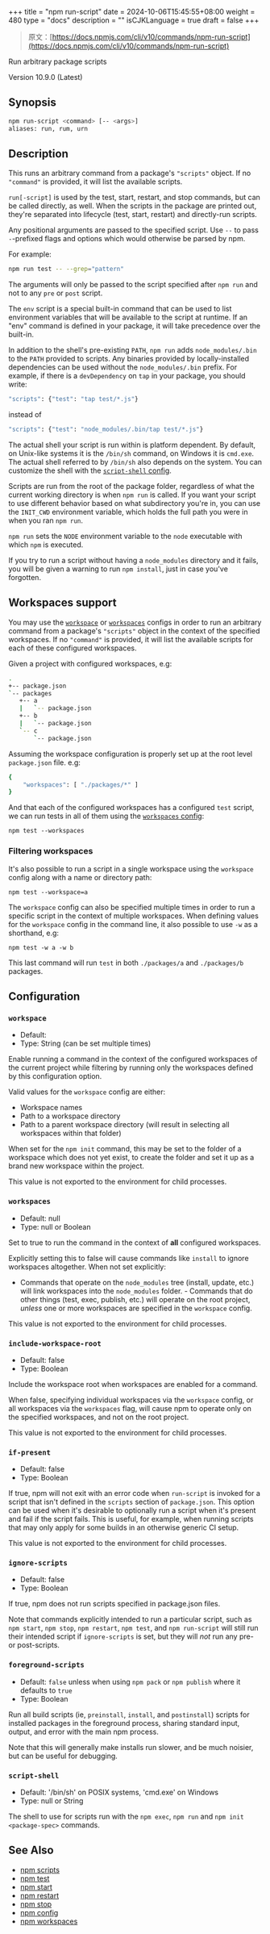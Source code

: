+++
title = "npm run-script"
date = 2024-10-06T15:45:55+08:00
weight = 480
type = "docs"
description = ""
isCJKLanguage = true
draft = false
+++

> 原文：[https://docs.npmjs.com/cli/v10/commands/npm-run-script](https://docs.npmjs.com/cli/v10/commands/npm-run-script)

Run arbitrary package scripts



Version 10.9.0 (Latest)

## Synopsis



```bash
npm run-script <command> [-- <args>]
aliases: run, rum, urn
```

## Description

This runs an arbitrary command from a package's `"scripts"` object. If no `"command"` is provided, it will list the available scripts.

`run[-script]` is used by the test, start, restart, and stop commands, but can be called directly, as well. When the scripts in the package are printed out, they're separated into lifecycle (test, start, restart) and directly-run scripts.

Any positional arguments are passed to the specified script. Use `--` to pass `-`-prefixed flags and options which would otherwise be parsed by npm.

For example:



```bash
npm run test -- --grep="pattern"
```

The arguments will only be passed to the script specified after `npm run` and not to any `pre` or `post` script.

The `env` script is a special built-in command that can be used to list environment variables that will be available to the script at runtime. If an "env" command is defined in your package, it will take precedence over the built-in.

In addition to the shell's pre-existing `PATH`, `npm run` adds `node_modules/.bin` to the `PATH` provided to scripts. Any binaries provided by locally-installed dependencies can be used without the `node_modules/.bin` prefix. For example, if there is a `devDependency` on `tap` in your package, you should write:



```bash
"scripts": {"test": "tap test/*.js"}
```

instead of



```bash
"scripts": {"test": "node_modules/.bin/tap test/*.js"}
```

The actual shell your script is run within is platform dependent. By default, on Unix-like systems it is the `/bin/sh` command, on Windows it is `cmd.exe`. The actual shell referred to by `/bin/sh` also depends on the system. You can customize the shell with the [`script-shell` config](https://docs.npmjs.com/cli/v10/using-npm/config#script-shell).

Scripts are run from the root of the package folder, regardless of what the current working directory is when `npm run` is called. If you want your script to use different behavior based on what subdirectory you're in, you can use the `INIT_CWD` environment variable, which holds the full path you were in when you ran `npm run`.

`npm run` sets the `NODE` environment variable to the `node` executable with which `npm` is executed.

If you try to run a script without having a `node_modules` directory and it fails, you will be given a warning to run `npm install`, just in case you've forgotten.

## Workspaces support

You may use the [`workspace`](https://docs.npmjs.com/cli/v10/using-npm/config#workspace) or [`workspaces`](https://docs.npmjs.com/cli/v10/using-npm/config#workspaces) configs in order to run an arbitrary command from a package's `"scripts"` object in the context of the specified workspaces. If no `"command"` is provided, it will list the available scripts for each of these configured workspaces.

Given a project with configured workspaces, e.g:



```bash
.
+-- package.json
`-- packages
   +-- a
   |   `-- package.json
   +-- b
   |   `-- package.json
   `-- c
       `-- package.json
```

Assuming the workspace configuration is properly set up at the root level `package.json` file. e.g:



```bash
{
    "workspaces": [ "./packages/*" ]
}
```

And that each of the configured workspaces has a configured `test` script, we can run tests in all of them using the [`workspaces` config](https://docs.npmjs.com/cli/v10/using-npm/config#workspaces):

```
npm test --workspaces
```

### Filtering workspaces

It's also possible to run a script in a single workspace using the `workspace` config along with a name or directory path:

```
npm test --workspace=a
```

The `workspace` config can also be specified multiple times in order to run a specific script in the context of multiple workspaces. When defining values for the `workspace` config in the command line, it also possible to use `-w` as a shorthand, e.g:

```
npm test -w a -w b
```

This last command will run `test` in both `./packages/a` and `./packages/b` packages.

## Configuration

### `workspace`

- Default:
- Type: String (can be set multiple times)

Enable running a command in the context of the configured workspaces of the current project while filtering by running only the workspaces defined by this configuration option.

Valid values for the `workspace` config are either:

- Workspace names
- Path to a workspace directory
- Path to a parent workspace directory (will result in selecting all workspaces within that folder)

When set for the `npm init` command, this may be set to the folder of a workspace which does not yet exist, to create the folder and set it up as a brand new workspace within the project.

This value is not exported to the environment for child processes.

### `workspaces`

- Default: null
- Type: null or Boolean

Set to true to run the command in the context of **all** configured workspaces.

Explicitly setting this to false will cause commands like `install` to ignore workspaces altogether. When not set explicitly:

- Commands that operate on the `node_modules` tree (install, update, etc.) will link workspaces into the `node_modules` folder. - Commands that do other things (test, exec, publish, etc.) will operate on the root project, *unless* one or more workspaces are specified in the `workspace` config.

This value is not exported to the environment for child processes.

### `include-workspace-root`

- Default: false
- Type: Boolean

Include the workspace root when workspaces are enabled for a command.

When false, specifying individual workspaces via the `workspace` config, or all workspaces via the `workspaces` flag, will cause npm to operate only on the specified workspaces, and not on the root project.

This value is not exported to the environment for child processes.

### `if-present`

- Default: false
- Type: Boolean

If true, npm will not exit with an error code when `run-script` is invoked for a script that isn't defined in the `scripts` section of `package.json`. This option can be used when it's desirable to optionally run a script when it's present and fail if the script fails. This is useful, for example, when running scripts that may only apply for some builds in an otherwise generic CI setup.

This value is not exported to the environment for child processes.

### `ignore-scripts`

- Default: false
- Type: Boolean

If true, npm does not run scripts specified in package.json files.

Note that commands explicitly intended to run a particular script, such as `npm start`, `npm stop`, `npm restart`, `npm test`, and `npm run-script` will still run their intended script if `ignore-scripts` is set, but they will *not* run any pre- or post-scripts.

### `foreground-scripts`

- Default: `false` unless when using `npm pack` or `npm publish` where it defaults to `true`
- Type: Boolean

Run all build scripts (ie, `preinstall`, `install`, and `postinstall`) scripts for installed packages in the foreground process, sharing standard input, output, and error with the main npm process.

Note that this will generally make installs run slower, and be much noisier, but can be useful for debugging.

### `script-shell`

- Default: '/bin/sh' on POSIX systems, 'cmd.exe' on Windows
- Type: null or String

The shell to use for scripts run with the `npm exec`, `npm run` and `npm init <package-spec>` commands.

## See Also

- [npm scripts](https://docs.npmjs.com/cli/v10/using-npm/scripts)
- [npm test](https://docs.npmjs.com/cli/v10/commands/npm-test)
- [npm start](https://docs.npmjs.com/cli/v10/commands/npm-start)
- [npm restart](https://docs.npmjs.com/cli/v10/commands/npm-restart)
- [npm stop](https://docs.npmjs.com/cli/v10/commands/npm-stop)
- [npm config](https://docs.npmjs.com/cli/v10/commands/npm-config)
- [npm workspaces](https://docs.npmjs.com/cli/v10/using-npm/workspaces)